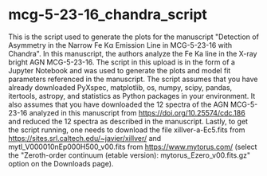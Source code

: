 # mcg-5-23-16_chandra_script
This is the script used to generate the plots for the manuscript "Detection of Asymmetry in the Narrow Fe Kα Emission Line in MCG-5-23-16 with Chandra". In this manuscript, the authors analyze the Fe Ka line in the X-ray bright AGN MCG-5-23-16. The script in this upload is in the form of a Jupyter Notebook and was used to generate the plots and model fit parameters referenced in the manuscript. The script assumes that you have already downloaded PyXspec, matplotlib, os, numpy, scipy, pandas, itertools, astropy, and statistics as Python packages in your environment. It also assumes that you have downloaded the 12 spectra of the AGN MCG-5-23-16 analyzed in this manuscript from https://doi.org/10.25574/cdc.186 and reduced the 12 spectra as described in the manuscript. Lastly, to get the script running, one needs to download the file xillver-a-Ec5.fits from https://sites.srl.caltech.edu/~javier/xillver/ and mytl_V000010nEp000H500_v00.fits from https://www.mytorus.com/ (select the "Zeroth-order continuum (etable version): mytorus_Ezero_v00.fits.gz" option on the Downloads page).
